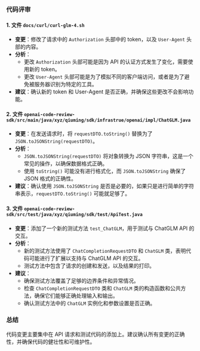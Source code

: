 ### 代码评审

#### 1. 文件 `docs/curl/curl-glm-4.sh`
- **变更**：修改了请求中的 `Authorization` 头部中的 token，以及 `User-Agent` 头部的内容。
- **分析**：
  - 更改 `Authorization` 头部可能是因为 API 的认证方式发生了变化，需要使用新的 token。
  - 更改 `User-Agent` 头部可能是为了模拟不同的客户端访问，或者是为了避免被服务器识别为特定的工具。
- **建议**：确认新的 token 和 User-Agent 是否正确，并确保这些更改不会影响功能。

#### 2. 文件 `openai-code-review-sdk/src/main/java/xyz/qiuming/sdk/infrastrue/openai/impl/ChatGLM.java`
- **变更**：在发送请求时，将 `requestDTO.toString()` 替换为了 `JSON.toJSONString(requestDTO)`。
- **分析**：
  - `JSON.toJSONString(requestDTO)` 将对象转换为 JSON 字符串，这是一个常见的操作，以确保数据格式正确。
  - 使用 `toString()` 可能没有进行格式化，而 `JSON.toJSONString` 确保了 JSON 格式的正确性。
- **建议**：确认使用 `JSON.toJSONString` 是否是必要的，如果只是进行简单的字符串表示，`requestDTO.toString()` 可能就足够了。

#### 3. 文件 `openai-code-review-sdk/src/test/java/xyz/qiuming/sdk/test/ApiTest.java`
- **变更**：添加了一个新的测试方法 `test_ChatGLM`，用于测试与 ChatGLM API 的交互。
- **分析**：
  - 新的测试方法使用了 `ChatCompletionRequestDTO` 和 `ChatGLM` 类，表明代码可能进行了扩展以支持与 ChatGLM API 的交互。
  - 测试方法中包含了请求的创建和发送，以及结果的打印。
- **建议**：
  - 确保测试方法覆盖了足够的边界条件和异常情况。
  - 检查 `ChatCompletionRequestDTO` 类和 `ChatGLM` 类的构造函数和公共方法，确保它们能够正确处理输入和输出。
  - 确认测试方法中的 `ChatGLM` 实例化和参数设置是否正确。

### 总结
代码变更主要集中在 API 请求和测试代码的添加上。建议确认所有变更的正确性，并确保代码的健壮性和可维护性。